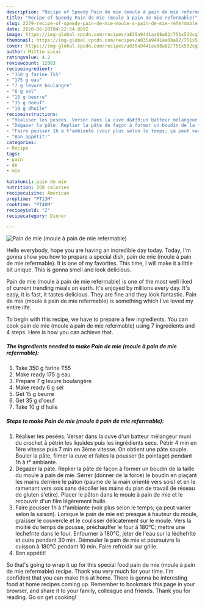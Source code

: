 ```yaml
---
description: "Recipe of Speedy Pain de mie (moule à pain de mie refermable)"
title: "Recipe of Speedy Pain de mie (moule à pain de mie refermable)"
slug: 2279-recipe-of-speedy-pain-de-mie-moule-a-pain-de-mie-refermable
date: 2020-06-28T04:22:54.089Z
image: https://img-global.cpcdn.com/recipes/a835a9441aa08a82/751x532cq70/pain-de-mie-moule-a-pain-de-mie-refermable-photo-principale-de-la-recette.jpg
thumbnail: https://img-global.cpcdn.com/recipes/a835a9441aa08a82/751x532cq70/pain-de-mie-moule-a-pain-de-mie-refermable-photo-principale-de-la-recette.jpg
cover: https://img-global.cpcdn.com/recipes/a835a9441aa08a82/751x532cq70/pain-de-mie-moule-a-pain-de-mie-refermable-photo-principale-de-la-recette.jpg
author: Mittie Lucas
ratingvalue: 4.2
reviewcount: 12083
recipeingredient:
- "350 g farine T55"
- "175 g eau"
- "7 g levure boulangre"
- "6 g sel"
- "15 g beurre"
- "35 g doeuf"
- "10 g dhuile"
recipeinstructions:
- "Réaliser les pesées. Verser dans la cuve d&#39;un batteur mélangeur muni du crochet à pétrin les liquides puis les ingrédients secs. Pétrir 4 min en 1ère vitesse puis 7 min en 3ème vitesse. On obtient une pâte souple. Bouler la pâte, filmer la cuve et faites la pousser (le pointage) pendant 1h à t° ambiante."
- "Dégazer la pâte. Replier la pâte de façon à former un boudin de la taille du moule à pain de mie. Serrer (donner de la force) le boudin en plaçant les mains derrière le pâton (paume de la main orienté vers sois) et en le ramenant vers sois sans décoller les mains du plan de travail (le réseau de gluten s&#39;etire). Placer le pâton dans le moule à pain de mie et le recouvrir d&#39;un film légèrement huilé."
- "Faire pousser 1h à t°ambiante (voir plus selon le temps; ça peut varier selon la saison). Lorsque le pain de mie est presque à hauteur du moule, graisser le couvercle et le coulisser délicatement sur le moule. Vers la moitié du temps de pousse, préchauffer le four à 180°C; mettre une lèchefrite dans le four. Enfourner à 180°C, jeter de l&#39;eau sur la lèchefrite et cuire pendant 30 min. Démouler le pain de mie et poursuivre la cuisson à 180°C pendant 10 min. Faire refroidir sur grille."
- "Bon appétit!"
categories:
- Recipe
tags:
- pain
- de
- mie

katakunci: pain de mie 
nutrition: 260 calories
recipecuisine: American
preptime: "PT13M"
cooktime: "PT48M"
recipeyield: "2"
recipecategory: Dinner

---
```



![Pain de mie (moule à pain de mie refermable)](https://img-global.cpcdn.com/recipes/a835a9441aa08a82/751x532cq70/pain-de-mie-moule-a-pain-de-mie-refermable-photo-principale-de-la-recette.jpg)

Hello everybody, hope you are having an incredible day today. Today, I'm gonna show you how to prepare a special dish, pain de mie (moule à pain de mie refermable). It is one of my favorites. This time, I will make it a little bit unique. This is gonna smell and look delicious.

Pain de mie (moule à pain de mie refermable) is one of the most well liked of current trending meals on earth. It's enjoyed by millions every day. It's easy, it is fast, it tastes delicious. They are fine and they look fantastic. Pain de mie (moule à pain de mie refermable) is something which I've loved my entire life.




To begin with this recipe, we have to prepare a few ingredients. You can cook pain de mie (moule à pain de mie refermable) using 7 ingredients and 4 steps. Here is how you can achieve that.

<!--inarticleads1-->

##### The ingredients needed to make Pain de mie (moule à pain de mie refermable):

1. Take 350 g farine T55
1. Make ready 175 g eau
1. Prepare 7 g levure boulangère
1. Make ready 6 g sel
1. Get 15 g beurre
1. Get 35 g d&#39;oeuf
1. Take 10 g d&#39;huile




<!--inarticleads2-->

##### Steps to make Pain de mie (moule à pain de mie refermable):

1. Réaliser les pesées. Verser dans la cuve d&#39;un batteur mélangeur muni du crochet à pétrin les liquides puis les ingrédients secs. Pétrir 4 min en 1ère vitesse puis 7 min en 3ème vitesse. On obtient une pâte souple. Bouler la pâte, filmer la cuve et faites la pousser (le pointage) pendant 1h à t° ambiante.
1. Dégazer la pâte. Replier la pâte de façon à former un boudin de la taille du moule à pain de mie. Serrer (donner de la force) le boudin en plaçant les mains derrière le pâton (paume de la main orienté vers sois) et en le ramenant vers sois sans décoller les mains du plan de travail (le réseau de gluten s&#39;etire). Placer le pâton dans le moule à pain de mie et le recouvrir d&#39;un film légèrement huilé.
1. Faire pousser 1h à t°ambiante (voir plus selon le temps; ça peut varier selon la saison). Lorsque le pain de mie est presque à hauteur du moule, graisser le couvercle et le coulisser délicatement sur le moule. Vers la moitié du temps de pousse, préchauffer le four à 180°C; mettre une lèchefrite dans le four. Enfourner à 180°C, jeter de l&#39;eau sur la lèchefrite et cuire pendant 30 min. Démouler le pain de mie et poursuivre la cuisson à 180°C pendant 10 min. Faire refroidir sur grille.
1. Bon appétit!




So that's going to wrap it up for this special food pain de mie (moule à pain de mie refermable) recipe. Thank you very much for your time. I'm confident that you can make this at home. There is gonna be interesting food at home recipes coming up. Remember to bookmark this page in your browser, and share it to your family, colleague and friends. Thank you for reading. Go on get cooking!
